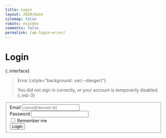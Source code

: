 ```yaml
---
title: Login
layout: 2020/base
sitemap: false
robots: noindex
comments: false
permalink: /wp-login-error/
---
```

<h1>Login</h1>

{:.interface}
> Error
> {:style="background: var(--danger)"}
>
> You did not sign in correctly, or your account is temporarily disabled.
> {:.mb-3}


<form name="Login" method="POST" action="/wp-login/?action=login" id="loginform" class="form-horizontal" data-netlify="true" netlify-honeypot="password">
  <fieldset id="login">
    <div>
      <label for="email">Email</label>
      <input type="email" name="email" id="email" placeholder="name@domain.tld" aria-required="true" required="true" />
    </div>
    <div>
      <label for="password">Password</label>
      <input type="password" name="password" id="password" aria-required="true" required="true" />
    </div>
    <div class="row mx-2">
      <input type="checkbox" name="remember" id="remember" class="col-auto mt-2">
      <label for="remember" class="col">
        Remember me
      </label>
    </div>
    <div>
      <button type="sumbit" id="loginbutton" class="btn btn-primary btn-block">Login</button>
    </div>
  </fieldset>
</form>

